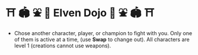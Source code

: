 # :shinto_shrine: :stadium: :fountain: :japanese_castle: Elven Dojo :japanese_castle: :fountain: :stadium: :shinto_shrine:
- Chose another character, player, or champion to fight with you. Only one of them is active at a time, (use **Swap** to change out). All characters are level 1 (creations cannot use weapons).
